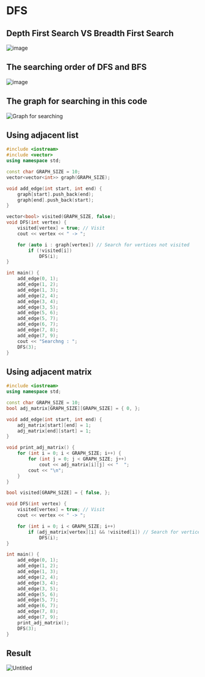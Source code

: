 # DFS
## Depth First Search VS Breadth First Search
![image](https://user-images.githubusercontent.com/67142421/149474909-755eb088-f437-48c2-8e98-e9d0f4f2ea5f.png)

## The searching order of DFS and BFS
![image](https://user-images.githubusercontent.com/67142421/149474919-bd949f3b-17ae-4d10-a222-729a023e1e64.png)

## The graph for searching in this code
![Graph for searching](https://user-images.githubusercontent.com/67142421/149482856-ba8dcc40-4928-4a6a-bef6-782ad4778e2a.png)

## Using adjacent list
~~~c++
#include <iostream>
#include <vector>
using namespace std;

const char GRAPH_SIZE = 10;
vector<vector<int>> graph(GRAPH_SIZE);

void add_edge(int start, int end) {
	graph[start].push_back(end);
	graph[end].push_back(start);
}

vector<bool> visited(GRAPH_SIZE, false);
void DFS(int vertex) {
	visited[vertex] = true; // Visit
	cout << vertex << " -> ";

	for (auto i : graph[vertex]) // Search for vertices not visited
		if (!visited[i])
			DFS(i);
}

int main() {
	add_edge(0, 1);
	add_edge(1, 2);
	add_edge(1, 3);
	add_edge(2, 4);
	add_edge(3, 4);
	add_edge(3, 5);
	add_edge(5, 6);
	add_edge(5, 7);
	add_edge(6, 7);
	add_edge(7, 8);
	add_edge(7, 9);
	cout << "Searchng : ";
	DFS(3);
}
~~~

## Using adjacent matrix
~~~c++
#include <iostream>
using namespace std;

const char GRAPH_SIZE = 10;
bool adj_matrix[GRAPH_SIZE][GRAPH_SIZE] = { 0, };

void add_edge(int start, int end) {
	adj_matrix[start][end] = 1;
	adj_matrix[end][start] = 1;
}

void print_adj_matrix() {
	for (int i = 0; i < GRAPH_SIZE; i++) {
		for (int j = 0; j < GRAPH_SIZE; j++)
			cout << adj_matrix[i][j] << "  ";
		cout << "\n";
	}
}

bool visited[GRAPH_SIZE] = { false, };

void DFS(int vertex) {
	visited[vertex] = true; // Visit
	cout << vertex << " -> ";

	for (int i = 0; i < GRAPH_SIZE; i++)
		if (adj_matrix[vertex][i] && !visited[i]) // Search for vertices not visited
			DFS(i);
}

int main() {
	add_edge(0, 1);
	add_edge(1, 2);
	add_edge(1, 3);
	add_edge(2, 4);
	add_edge(3, 4);
	add_edge(3, 5);
	add_edge(5, 6);
	add_edge(5, 7);
	add_edge(6, 7);
	add_edge(7, 8);
	add_edge(7, 9);
	print_adj_matrix();
	DFS(3);
}
~~~

## Result
![Untitled](https://user-images.githubusercontent.com/67142421/149482085-dc2c4135-8928-499e-9ba3-7ed7aa621311.png)
